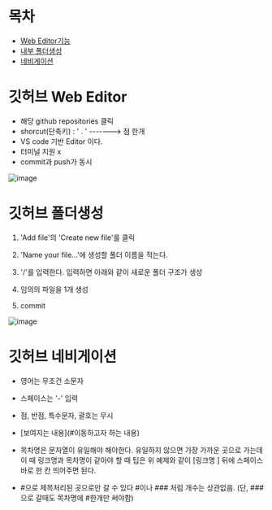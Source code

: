 # 목차
- [Web Editor기능](#깃허브-Web-Editor)
- [내부 폴더생성](#깃허브-폴더생성)
- [네비게이션](#깃허브-네비게이션)

# 깃허브 Web Editor
- 해당 github repositories 클릭
- shorcut(단축키) : ' . '    -------> 점 한개 
- VS code 기반 Editor 이다.
- 터미널 지원 x 
- commit과 push가 동시

![image](https://user-images.githubusercontent.com/52149400/181665399-1f14c015-4cea-4ddf-9526-dd8137909ce0.png)


# 깃허브 폴더생성

1. 'Add file'의 'Create new file'를 클릭

2. 'Name your file...'에 생성할 폴더 이름을 적는다.

3. '/'를 입력한다. 입력하면 아래와 같이 새로운 폴더 구조가 생성

4. 임의의 파일을 1개 생성

5. commit

![image](https://user-images.githubusercontent.com/52149400/181665524-7880ca95-457a-47e8-8698-31bc780fc46e.png)


# 깃허브 네비게이션

- 영어는 무조건 소문자
- 스페이스는 '-' 입력
- 점,  반점, 특수문자, 괄호는 무시
- [보여지는 내용](#이동하고자 하는 내용)
- 목차명은 문자열이 유일해야 해야한다. 유일하지 않으면 가장 가까운 곳으로 가는데 이 때 링크명과 목차명이 같아야 할 때 팁은 위 예제와 같이 [링크명 ] 뒤에 스페이스바로 한 칸 띄어주면 된다.

- #으로 제목처리된 곳으로만 갈 수 있다     #이나 ### 처럼 개수는 상관없음. (단, ### 으로 갈때도 목차명에 #한개만 써야함)
